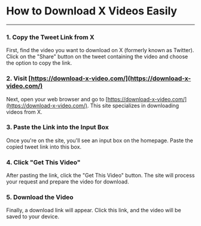 # How to Download X Videos Easily

---

### 1. Copy the Tweet Link from X

First, find the video you want to download on X (formerly known as Twitter). Click on the "Share" button on the tweet containing the video and choose the option to copy the link.

### 2. Visit [https://download-x-video.com/](https://download-x-video.com/)

Next, open your web browser and go to [https://download-x-video.com/](https://download-x-video.com/). This site specializes in downloading videos from X.

### 3. Paste the Link into the Input Box

Once you're on the site, you'll see an input box on the homepage. Paste the copied tweet link into this box.

### 4. Click "Get This Video"

After pasting the link, click the "Get This Video" button. The site will process your request and prepare the video for download.

### 5. Download the Video

Finally, a download link will appear. Click this link, and the video will be saved to your device.

